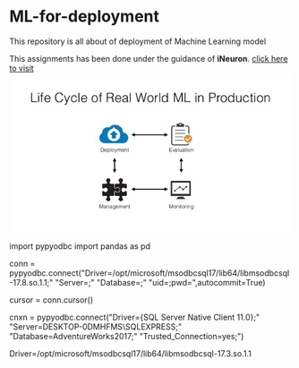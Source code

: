 # ML-for-deployment
This repository is all about of deployment of Machine Learning model

This assignments has been done under the guidance of <b>iNeuron</b>. [click here to visit](https://ineuron.ai/)
![alt text](https://github.com/MachineLearnWithRosh/ML-for-deployment/blob/master/Images/ineuron.png)


import pypyodbc 
import pandas as pd

conn = pypyodbc.connect("Driver=/opt/microsoft/msodbcsql17/lib64/libmsodbcsql-17.8.so.1.1;"
                        "Server=;"
                        "Database=;"
                        "uid=;pwd=",autocommit=True)

cursor = conn.cursor()

cnxn = pypyodbc.connect("Driver={SQL Server Native Client 11.0};"
                      "Server=DESKTOP-0DMHFMS\SQLEXPRESS;"
                      "Database=AdventureWorks2017;"
                      "Trusted_Connection=yes;")



Driver=/opt/microsoft/msodbcsql17/lib64/libmsodbcsql-17.3.so.1.1
